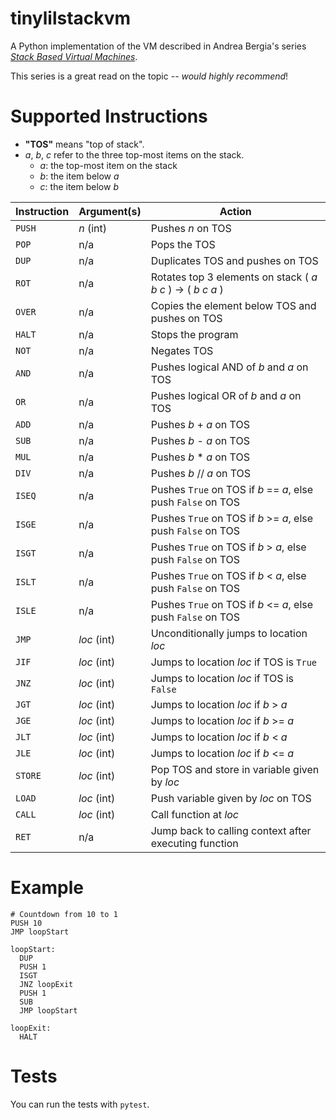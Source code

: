 tinylilstackvm
==============

A Python implementation of the VM described in Andrea Bergia's series [_Stack Based Virtual Machines_](https://andreabergia.com/stack-based-virtual-machines/).

This series is a great read on the topic -- _would highly recommend_!


Supported Instructions
======================

* **"TOS"** means "top of stack".
* _a_, _b_, _c_ refer to the three top-most items on the stack.
  * _a_: the top-most item on the stack
  * _b_: the item below _a_
  * _c_: the item below _b_


| Instruction | Argument(s)         | Action                                                              |
| ----------- | ------------------- | ------------------------------------------------------------------- |
| `PUSH`      | _n_ (int)           | Pushes _n_ on TOS                                                   |   
| `POP`       | n/a                 | Pops the TOS                                                        |
| `DUP`       | n/a                 | Duplicates TOS and pushes on TOS                                    |
| `ROT`       | n/a                 | Rotates top 3 elements on stack  ( _a_ _b_ _c_ ) -> ( _b_ _c_ _a_ ) |
| `OVER`      | n/a                 | Copies the element below TOS and pushes on TOS                |
| `HALT`      | n/a                 | Stops the program                                             |     
| `NOT`       | n/a                 | Negates TOS                                                   |
| `AND`       | n/a                 | Pushes logical AND of _b_ and _a_ on TOS                      |
| `OR`        | n/a                 | Pushes logical OR of _b_ and _a_ on TOS                       |
| `ADD`       | n/a                 | Pushes _b_ + _a_ on TOS                                       |
| `SUB`       | n/a                 | Pushes _b_ - _a_ on TOS                                       |
| `MUL`       | n/a                 | Pushes _b_ * _a_ on TOS                                       |   
| `DIV`       | n/a                 | Pushes _b_ // _a_ on TOS                                      |
| `ISEQ`      | n/a                 | Pushes `True` on TOS if _b_ == _a_, else push `False` on TOS  |   
| `ISGE`      | n/a                 | Pushes `True` on TOS if _b_ >= _a_, else push `False` on TOS  |
| `ISGT`      | n/a                 | Pushes `True` on TOS if _b_ > _a_, else push `False` on TOS   |
| `ISLT`      | n/a                 | Pushes `True` on TOS if _b_ < _a_, else push `False` on TOS   |
| `ISLE`      | n/a                 | Pushes `True` on TOS if _b_ <= _a_, else push `False` on TOS  |
| `JMP`       | _loc_ (int)         | Unconditionally jumps to location _loc_                       |
| `JIF`       | _loc_ (int)         | Jumps to location _loc_ if TOS is `True`                      |
| `JNZ`       | _loc_ (int)         | Jumps to location _loc_ if TOS is `False`                     |
| `JGT`       | _loc_ (int)         | Jumps to location _loc_ if _b_ > _a_                          |
| `JGE`       | _loc_ (int)         | Jumps to location _loc_ if _b_ >= _a_                         |
| `JLT`       | _loc_ (int)         | Jumps to location _loc_ if _b_ < _a_                          |
| `JLE`       | _loc_ (int)         | Jumps to location _loc_ if _b_ <= _a_                         |                                 
| `STORE`     | _loc_ (int)         | Pop TOS and store in variable given by _loc_                  |
| `LOAD`      | _loc_ (int)         | Push variable given by _loc_ on TOS                           | 
| `CALL`      | _loc_ (int)         | Call function at _loc_                                        |
| `RET`       | n/a                 | Jump back to calling context after executing function         |


Example
=======


    # Countdown from 10 to 1
    PUSH 10
    JMP loopStart

    loopStart:
      DUP
      PUSH 1
      ISGT
      JNZ loopExit
      PUSH 1 
      SUB
      JMP loopStart

    loopExit:
      HALT


Tests
=====

You can run the tests with `pytest`.
